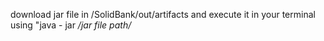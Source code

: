 download jar file in /SolidBank/out/artifacts and execute it in your terminal using "java - jar */jar file path/*
